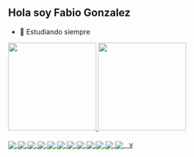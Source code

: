 ## Hola soy Fabio Gonzalez

- 🌱 Estudiando siempre 
<div>
  <a href="https://beacos.ai/g0nzano">
    <img height="180em" src="https://github-readme-stats.vercel.app/api?username=g0nzano&show_icons=true&theme=dark&include_all_commits=true&count_private=true"/>
    <img height="180em" src="https://github-readme-stats.vercel.app/api/top-langs/?username=g0nzano&layout=compact&langs_count=16&theme=dark"/>
  </div>
  <div style="display: inlcine_block"><br>
   <img align="center"src="https://icongr.am/devicon/android-original.svg?size=34&color=currentColor"/>
   <img align="center"src="https://icongr.am/devicon/angularjs-original.svg?size=34&color=currentColor"/>
    <img align="center" src="https://icongr.am/devicon/html5-original.svg?size=34&color=currentColor"/>
    <img align="center" src="https://icongr.am/devicon/css3-original.svg?size=34&color=currentColor"/>
    <img align="center" src="https://icongr.am/devicon/ionic-original.svg?size=34&color=currentColor"/>
    <img align="center"src="https://icongr.am/devicon/java-original.svg?size=34&color=currentColor"/>
    <img align="center" src="https://icongr.am/devicon/javascript-original.svg?size=34&color=currentColor"/>
    <img align="center" src="https://icongr.am/devicon/mysql-original-wordmark.svg?size=34&color=currentColor"/>
    <img align="center"  src="https://icongr.am/devicon/npm-original-wordmark.svg?size=34&color=currentColor"/>
    <img align="center" src="https://icongr.am/devicon/postgresql-original.svg?size=34&color=currentColor"/>
    <img align="center" src="https://icongr.am/devicon/php-original.svg?size=34&color=currentColor"/>
    <img align="center" src="https://icongr.am/devicon/nodejs-original-wordmark.svg?size=34&color=currentColor"/>
    <img align="center" src=""/>
    <img align="center"  src=""/>
    v
  </div>
